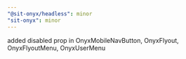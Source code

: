 ```yaml
---
"@sit-onyx/headless": minor
"sit-onyx": minor
---
```


added disabled prop in OnyxMobileNavButton, OnyxFlyout, OnyxFlyoutMenu, OnyxUserMenu
